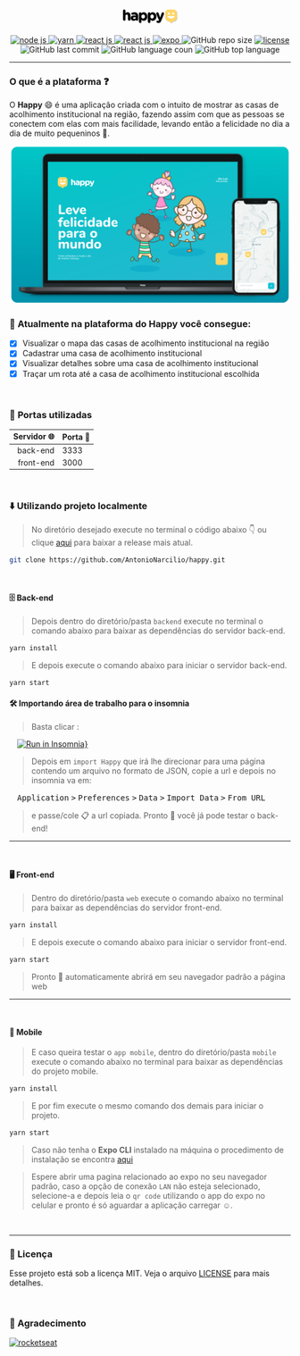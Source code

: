 
<p align="center">
  <img src="./.github/Happy_Logo.png" width="20%"/>
  
<br/>  
<br/>
                                              
<a href="https://nodejs.org/en/">
 <img alt="node js" title="node js" src="https://img.shields.io/static/v1?label=node%20js&message=javascript%20runtime%20environment&color=0193AD&labelColor=282a36&style=flat&logo=node.js&logoColor=white" alt="node js"/>
</a>

<a href="https://classic.yarnpkg.com/en/docs/install#debian-stable">
 <img alt="yarn" title="yarn" src="https://img.shields.io/static/v1?label=yarn&message=package%20manager&color=0193AD&labelColor=282a36&style=flat&logo=Yarn&logoColor=white" alt="yarn"/>
</a>

<a href="https://pt-br.reactjs.org">
 <img alt="react js" title="react js" src="https://img.shields.io/static/v1?label=react%20js&message=library&color=0193AD&labelColor=282a36&style=flat&logo=REACT&logoColor=white" alt="react js"/>
</a>

<a href="https://reactnative.dev">
 <img alt="react js" title="react js" src="https://img.shields.io/static/v1?label=react%20native&message=library&color=0193AD&labelColor=282a36&style=flat&logo=REACT&logoColor=white" alt="react native"/>
</a>


<a href="https://docs.expo.io/get-started/installation/">
 <img alt="expo" title="expo" src="https://img.shields.io/static/v1?label=expo&message=mobile%20dev%20tool&color=0193AD&labelColor=282a36&style=flat&logo=Expo&logoColor=white" alt="expo"/>
</a>


<img alt="GitHub repo size" title="GitHub repo size" src="https://img.shields.io/github/repo-size/AntonioNarcilio/Happy?color=0193AD&labelColor=282a36&logo=GitHub&logoColor=white" />

<a href="https://github.com/AntonioNarcilio/happy/blob/master/LICENSE">
 <img src="https://img.shields.io/github/license/AntonioNarcilio/Happy?label=license&color=0193AD&labelColor=282a36" alt="license"/>
</a>

<img alt="GitHub last commit" title="GitHub last commit" src="https://img.shields.io/github/last-commit/AntonioNarcilio/Happy?&color=0193AD&labelColor=282a36" />
<img alt="GitHub language coun" title="GitHub language coun" src="https://img.shields.io/github/languages/count/AntonioNarcilio/Happy?&color=0193AD&labelColor=282a36" />
<img alt="GitHub top language" title="GitHub top language" src="https://img.shields.io/github/languages/top/AntonioNarcilio/Happy?&color=0193AD&labelColor=282a36" />


</p>

---

### O que é a plataforma ❓

O **Happy** 😄 é uma aplicação criada com o intuito de mostrar as casas de acolhimento institucional na região, fazendo assim com que as pessoas se conectem com elas com mais facilidade, levando então a felicidade no dia a dia de muito pequeninos 🧒.

<img src="./.github/Happy_Devices.png"/>


<br/>


### 🚀 **Atualmente na plataforma do Happy você consegue:**
- [x] Visualizar o mapa das casas de acolhimento institucional na região
- [x] Cadastrar uma casa de acolhimento institucional 
- [x] Visualizar detalhes sobre uma casa de acolhimento institucional
- [x] Traçar um rota até a casa de acolhimento institucional escolhida

<br/>

### 🚧 **Portas utilizadas**

Servidor 🌐 | Porta 🚪
---------:|:--------
back-end  |  3333
front-end |  3000


<br/>

### ⬇️ **Utilizando projeto localmente**

>No diretório desejado execute no terminal o código abaixo 👇 ou clique [aqui](https://github.com/AntonioNarcilio/happy/releases) para baixar a release mais atual.

~~~bash
git clone https://github.com/AntonioNarcilio/happy.git
~~~

<br>

#### 🗄 Back-end

> Depois dentro do diretório/pasta `backend` execute no terminal o comando abaixo para baixar as dependências do servidor back-end.

~~~bash
yarn install
~~~

> E depois execute o comando abaixo para iniciar o servidor back-end.

~~~bash
yarn start
~~~

#### 🛠 Importando área de trabalho para o insomnia

> Basta clicar : 

&ensp;&ensp;[![Run in Insomnia}](https://insomnia.rest/images/run.svg)](https://insomnia.rest/run/?label=Happy&uri=https%3A%2F%2Fgist.githubusercontent.com%2FAntonioNarcilio%2Fa586fbcaaf5a87d5d6895e33829549e1%2Fraw%2F8ae53fd80fc97e5c825704ac49a4e9be7bf6ad86%2Fhappy-insomnia)

> Depois em `import Happy` que irá lhe direcionar para uma página contendo um arquivo no formato de JSON, copie a url e depois no insomnia va em:

  &ensp;&ensp;<kbd>Application</kbd> <kbd>></kbd> <kbd>Preferences</kbd> <kbd>></kbd> <kbd>Data</kbd> <kbd>></kbd> <kbd>Import Data</kbd> <kbd>></kbd> <kbd>From URL</kbd>
  
> e passe/cole 📋 a url copiada. Pronto 🎉 você já pode testar o back-end!

---

<br>

#### 🖥 Front-end

> Dentro do diretório/pasta `web` execute o comando abaixo no terminal para baixar as dependências do servidor front-end.

~~~bash
yarn install
~~~

> E depois execute o comando abaixo para iniciar o servidor front-end.

~~~bash
yarn start
~~~

> Pronto 🎊 automaticamente abrirá em seu navegador padrão a página web

---

<br>

#### 📱 Mobile

> E caso queira testar o `app mobile`, dentro do diretório/pasta `mobile` execute o comando abaixo no terminal para baixar as dependências do projeto mobile. 

~~~bash
yarn install
~~~

> E por fim execute o mesmo comando dos demais para iniciar o projeto. 

~~~bash
yarn start
~~~

> Caso não tenha o **Expo CLI** instalado na máquina o procedimento de instalação se encontra [aqui](https://docs.expo.io/get-started/installation/)

> Espere abrir uma pagina relacionado ao expo no seu navegador padrão, caso a opção de conexão `LAN` não esteja selecionado, selecione-a e depois leia o `qr code` utilizando o app do expo no celular e pronto é só aguardar a aplicação carregar ☺.

<br>

---

### 📜 Licença
Esse projeto está sob a licença MIT. Veja o arquivo [LICENSE](https://github.com/AntonioNarcilio/happy/blob/main/LICENSE) para mais detalhes.

<br/>

### 🙏 Agradecimento

<a href="https://rocketseat.com.br">
 <img src="https://img.shields.io/static/v1?label=rocketseat&message=ir&color=8257e5&labelColor=282a36&style=flat&logo=Apache%20RocketMQ&logoColor=white" alt="rocketseat"/>
</a>
